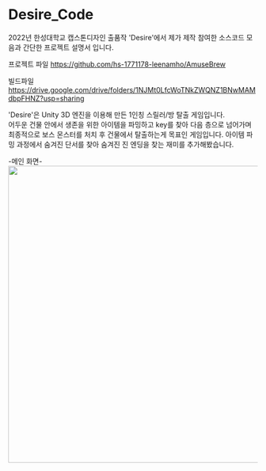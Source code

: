 # Desire_Code
2022년 한성대학교 캡스톤디자인 출품작 'Desire'에서 제가 제작 참여한 소스코드 모음과 간단한 프로젝트 설명서 입니다.

프로젝트 파일
https://github.com/hs-1771178-leenamho/AmuseBrew

빌드파일
https://drive.google.com/drive/folders/1NJMt0LfcWoTNkZWQNZ1BNwMAMdbpFHNZ?usp=sharing


'Desire'은 Unity 3D 엔진을 이용해 만든 1인칭 스릴러/방 탈출 게임입니다.</br>
어두운 건물 안에서 생존을 위한 아이템을 파밍하고 key를 찾아 다음 층으로 넘어가며 최종적으로 보스 몬스터를 처치 후 건물에서 탈출하는게 목표인 게임입니다.
아이템 파밍 과정에서 숨겨진 단서를 찾아 숨겨진 진 엔딩을 찾는 재미를 추가해봤습니다.


-메인 화면-
<img src="https://github.com/hs-1771178-leenamho/Desire_Code/assets/115772665/f6ca3c27-6c36-4cf7-aa19-e893431dd077"  width="1200" height="600">
